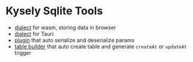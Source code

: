 # Kysely Sqlite Tools

- [dialect](packages/dialect-wasm) for wasm, storing data in browser
- [dialect](packages/dialect-tauri) for Tauri
- [plugin](packages/plugin-serialize) that auto serialize and deserialize params
- [table builder](packages/sqlite-builder) that auto create table and generate `createAt` or `updateAt` trigger
